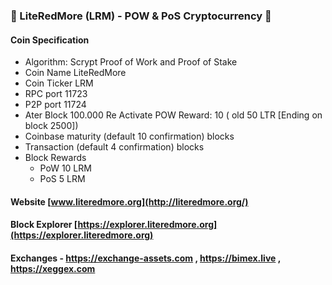 ### 👋 LiteRedMore (LRM) - POW & PoS Cryptocurrency 👋
#### Coin Specification
* Algorithm: Scrypt Proof of Work and Proof of Stake
* Coin Name    LiteRedMore
* Coin Ticker  LRM
* RPC port	11723
* P2P port	11724
* Ater Block 100.000 Re Activate POW Reward: 10 ( old 50 LTR [Ending on block 2500])
* Coinbase maturity (default 10 confirmation) blocks
* Transaction (default 4 confirmation) blocks
* Block Rewards
	* PoW   10 LRM
	* PoS   5 LRM
#### Website [www.literedmore.org](http://literedmore.org/)
#### Block Explorer [https://explorer.literedmore.org](https://explorer.literedmore.org)
#### Exchanges - https://exchange-assets.com , https://bimex.live , https://xeggex.com


